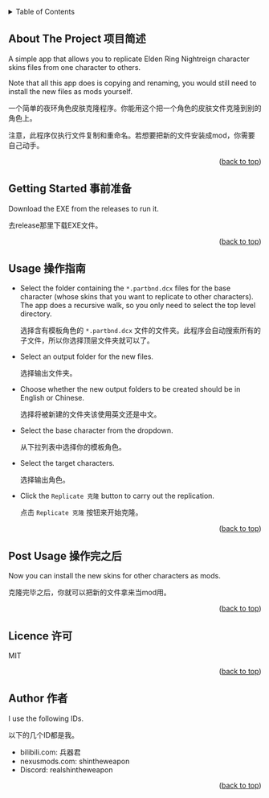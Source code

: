 <!-- Improved compatibility of back to top link: See: https://github.com/othneildrew/Best-README-Template/pull/73 -->
<a id="readme-top"></a>

<!-- TABLE OF CONTENTS -->
<details>
  <summary>Table of Contents</summary>
  <ol>
    <li>
      <a href="#about-the-project-项目简述">About The Project 项目简述</a>
    </li>
    <li>
      <a href="#getting-started-事前准备">Getting Started 事前准备</a>
    </li>
    <li><a href="#usage-操作指南">Usage 操作指南</a></li>
    <li><a href="#licence-许可">Licence 许可</a></li>
    <li><a href="#author-作者">Author 作者</a></li>
  </ol>
</details>



<!-- ABOUT THE PROJECT -->
## About The Project 项目简述

A simple app that allows you to replicate Elden Ring Nightreign
character skins files from one character to others.

Note that all this app does is copying and renaming, you would still
need to install the new files as mods yourself.

一个简单的夜环角色皮肤克隆程序。你能用这个把一个角色的皮肤文件克隆到别的角色上。

注意，此程序仅执行文件复制和重命名。若想要把新的文件安装成mod，你需要自己动手。

<p align="right">(<a href="#readme-top">back to top</a>)</p>

<!-- GETTING STARTED -->
## Getting Started 事前准备

Download the EXE from the releases to run it.

去release那里下载EXE文件。

<p align="right">(<a href="#readme-top">back to top</a>)</p>

<!-- USAGE EXAMPLES -->
## Usage 操作指南

* Select the folder containing the `*.partbnd.dcx` files for the base
  character (whose skins that you want to replicate to other
  characters). The app does a recursive walk, so you only need to select
  the top level directory.

  选择含有模板角色的 `*.partbnd.dcx` 文件的文件夹。此程序会自动搜索所有的子文件，所以你选择顶层文件夹就可以了。

* Select an output folder for the new files.

  选择输出文件夹。
* Choose whether the new output folders to be created should be in
  English or Chinese.

  选择将被新建的文件夹该使用英文还是中文。
* Select the base character from the dropdown.

  从下拉列表中选择你的模板角色。
* Select the target characters.

  选择输出角色。
* Click the `Replicate 克隆` button to carry out the replication.

  点击 `Replicate 克隆` 按钮来开始克隆。

<p align="right">(<a href="#readme-top">back to top</a>)</p>

## Post Usage 操作完之后

Now you can install the new skins for other characters as mods.

克隆完毕之后，你就可以把新的文件拿来当mod用。

<p align="right">(<a href="#readme-top">back to top</a>)</p>

<!-- LICENCE -->
## Licence 许可

MIT

<p align="right">(<a href="#readme-top">back to top</a>)</p>


<!-- AUTHOR -->
## Author 作者

I use the following IDs.

以下的几个ID都是我。

* bilibili.com: 兵器君
* nexusmods.com: shintheweapon
* Discord: realshintheweapon

<p align="right">(<a href="#readme-top">back to top</a>)</p>


